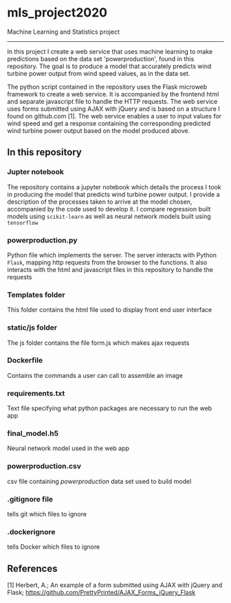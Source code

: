 # mls_project2020
Machine Learning and Statistics project
***
In this project I create a web service that uses machine learning to make predictions based on the data set 'powerproduction', found in this repository. The goal is to produce a model that accurately predicts wind turbine power output from wind speed values, as in the data set. 

The python script contained in the repository uses the Flask microweb framework to create a web service. It is accompanied by the frontend html and separate javascript file to handle the HTTP requests. The web service uses forms submitted using AJAX with jQuery and is based on a structure I found on github.com [1]. The web service enables a user to input values for wind speed and get a response containing the corresponding predicted wind turbine power output based on the model produced above.

## In this repository

### Jupter notebook
The repository contains a jupyter notebook which details the process I took in producing the model that predicts wind turbine power output. I provide a description of the processes taken to arrive at the model chosen, accompanied by the code used to develop it. I compare regression built models using `scikit-learn` as well as neural network models built using `tensorflow`

### powerproduction.py
Python file which implements the server. The server interacts with Python `Flask`, mapping http requests from the browser to the functions. It also interacts with the html and javascript files in this repository to handle the requests

### Templates folder
This folder contains the html file used to display front end user interface

### static/js folder
The js folder contains the file form.js which makes ajax requests

### Dockerfile
Contains the commands a user can call to assemble an image

### requirements.txt
Text file specifying what python packages are necessary to run the web app

### final_model.h5
Neural network model used in the web app

### powerproduction.csv
csv file containing *powerproduction* data set used to build model

### .gitignore file
tells git which files to ignore 

### .dockerignore
tells Docker which files to ignore


## References
[1] Herbert, A.; An example of a form submitted using AJAX with jQuery and Flask; https://github.com/PrettyPrinted/AJAX_Forms_jQuery_Flask
